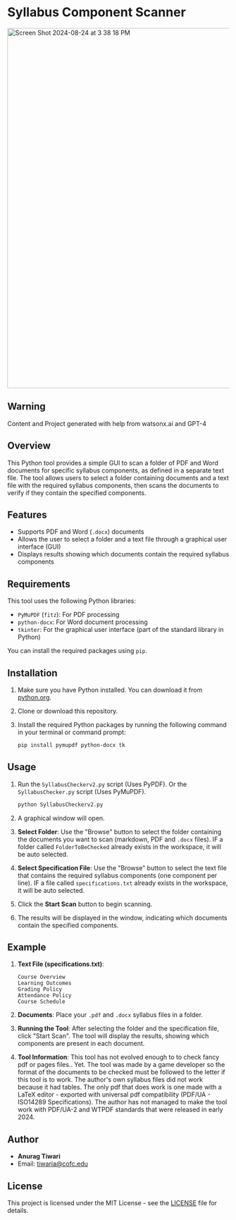 
# Syllabus Component Scanner
<img width="817" alt="Screen Shot 2024-08-24 at 3 38 18 PM" src="https://github.com/user-attachments/assets/4b0de144-b54e-4319-8cf4-eeeb33f7634f">

## Warning

Content and Project generated with help from watsonx.ai and GPT-4
## Overview

This Python tool provides a simple GUI to scan a folder of PDF and Word documents for specific syllabus components, as defined in a separate text file. The tool allows users to select a folder containing documents and a text file with the required syllabus components, then scans the documents to verify if they contain the specified components.

## Features

- Supports PDF and Word (`.docx`) documents
- Allows the user to select a folder and a text file through a graphical user interface (GUI)
- Displays results showing which documents contain the required syllabus components

## Requirements

This tool uses the following Python libraries:

- `PyMuPDF` (`fitz`): For PDF processing
- `python-docx`: For Word document processing
- `tkinter`: For the graphical user interface (part of the standard library in Python)

You can install the required packages using `pip`.

## Installation

1. Make sure you have Python installed. You can download it from [python.org](https://www.python.org/downloads/).

2. Clone or download this repository.

3. Install the required Python packages by running the following command in your terminal or command prompt:

   ```bash
   pip install pymupdf python-docx tk
   ```

## Usage

1. Run the `SyllabusCheckerv2.py` script (Uses PyPDF). Or the `SyllabusChecker.py` script (Uses PyMuPDF).

   ```bash
   python SyllabusCheckerv2.py
   ```

2. A graphical window will open.

3. **Select Folder**: Use the "Browse" button to select the folder containing the documents you want to scan (markdown, PDF and `.docx` files). IF a folder called `FolderToBeChecked` already exists in the workspace, it will be auto selected. 

4. **Select Specification File**: Use the "Browse" button to select the text file that contains the required syllabus components (one component per line). IF a file called `specifications.txt` already exists in the workspace, it will be auto selected. 

5. Click the **Start Scan** button to begin scanning.

6. The results will be displayed in the window, indicating which documents contain the specified components.

## Example

1. **Text File (specifications.txt)**:

   ```
   Course Overview
   Learning Outcomes
   Grading Policy
   Attendance Policy
   Course Schedule
   ```

2. **Documents**: Place your `.pdf` and `.docx` syllabus files in a folder.

3. **Running the Tool**: After selecting the folder and the specification file, click "Start Scan". The tool will display the results, showing which components are present in each document.

4. **Tool Information**: This tool has not evolved enough to to check fancy pdf or pages files.. Yet. The tool was made by a game developer so the format of the documents to be checked must be followed to the letter if this tool is to work. The author's own syllabus files did not work because it had tables. The only pdf that does work is one made with a LaTeX editor - exported with universal pdf compatibility (PDF/UA - ISO14289 Specifications). The author has not managed to make the tool work with PDF/UA-2 and WTPDF standards that were released in early 2024.

## Author

- **Anurag Tiwari**
- Email: [tiwaria@cofc.edu](mailto:tiwaria@cofc.edu)

## License

This project is licensed under the MIT License - see the [LICENSE](LICENSE) file for details.
